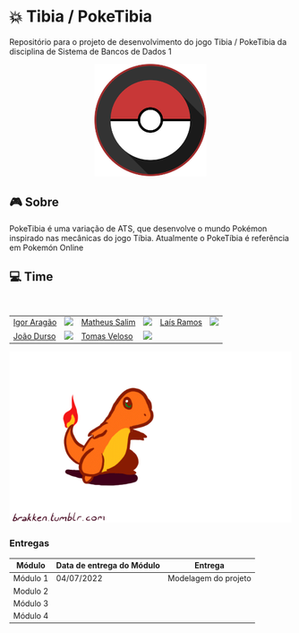 
# :collision: Tibia / PokeTibia 
Repositório para o projeto de desenvolvimento do jogo Tibia / PokeTibia da disciplina de Sistema de Bancos de Dados 1


<p align="center">
    <img   src="assets/pokemon.png" width ="200px"  >
</p>



## :video_game:  Sobre
PokeTibia é uma variação de ATS, que desenvolve o mundo Pokémon inspirado nas mecânicas do jogo Tíbia. Atualmente o PokeTíbia é referência em Pokemón Online


## :computer: Time
<div id="div1">
<br>
<table>
     <tr>
     <td><a href="https://github.com/roginaldosemog">Igor Aragão</a></td>
        <td><a href="https://github.com/roginaldosemog"><img src="https://avatars.githubusercontent.com/u/18501566?v=4" width="50px;"</a></td>
        <td><a href="https://github.com/matheussalimdeoliveira">Matheus Salim</a></td>
        <td><a href="https://github.com/matheussalimdeoliveira"><img src="https://avatars.githubusercontent.com/u/80415489?v=4" width="50px;"</a></td><td><a href="https://github.com/laisramos123">Laís Ramos</a></td>
        <td><a href="https://github.com/laisramos123"><img src="https://avatars.githubusercontent.com/u/38669960?v=4" width="50px;"</a></td>
    </tr>
    <tr>
        <td><a href="https://github.com/jvsdurso">João Durso</a></td>
        <td><a href="https://github.com/jvsdurso"><img src="https://avatars.githubusercontent.com/u/69814362?v=4" width="50px;"</a></td>
        <td><a href="https://github.com/tomasvelos0">Tomas Veloso</a></td>
        <td><a href="https://github.com/tomasvelos0"><img src="https://avatars.githubusercontent.com/u/48571671?v=4" width="50px;"</a></td>
        <td></td>
        <td></td>
    </tr>
</table>
</div>

<p></p>

<p align="center">
    <img src= 'assets/char.gif' >
</p>







### Entregas
|Módulo|Data de entrega do Módulo|Entrega|
|--|--|--|
| Módulo 1 |04/07/2022|Modelagem do projeto|
|Modulo 2|||
|Módulo 3 |||
|Módulo 4|||




